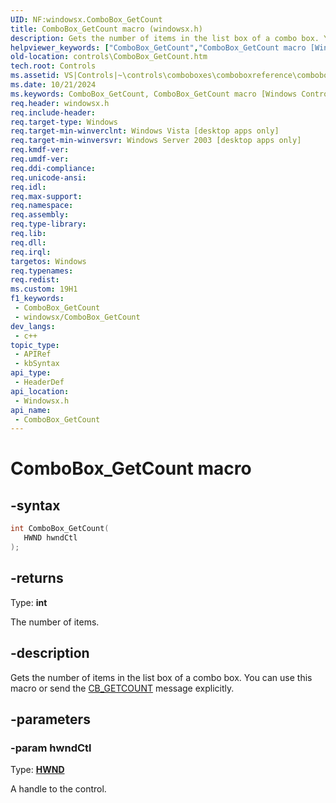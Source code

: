 ```yaml
---
UID: NF:windowsx.ComboBox_GetCount
title: ComboBox_GetCount macro (windowsx.h)
description: Gets the number of items in the list box of a combo box. You can use this macro or send the CB_GETCOUNT message explicitly.
helpviewer_keywords: ["ComboBox_GetCount","ComboBox_GetCount macro [Windows Controls]","_win32_ComboBox_GetCount","_win32_ComboBox_GetCount_cpp","controls.ComboBox_GetCount","controls._win32_ComboBox_GetCount","windowsx/ComboBox_GetCount"]
old-location: controls\ComboBox_GetCount.htm
tech.root: Controls
ms.assetid: VS|Controls|~\controls\comboboxes\comboboxreference\comboboxmacros\combobox_getcount.htm
ms.date: 10/21/2024
ms.keywords: ComboBox_GetCount, ComboBox_GetCount macro [Windows Controls], _win32_ComboBox_GetCount, _win32_ComboBox_GetCount_cpp, controls.ComboBox_GetCount, controls._win32_ComboBox_GetCount, windowsx/ComboBox_GetCount
req.header: windowsx.h
req.include-header: 
req.target-type: Windows
req.target-min-winverclnt: Windows Vista [desktop apps only]
req.target-min-winversvr: Windows Server 2003 [desktop apps only]
req.kmdf-ver: 
req.umdf-ver: 
req.ddi-compliance: 
req.unicode-ansi: 
req.idl: 
req.max-support: 
req.namespace: 
req.assembly: 
req.type-library: 
req.lib: 
req.dll: 
req.irql: 
targetos: Windows
req.typenames: 
req.redist: 
ms.custom: 19H1
f1_keywords:
 - ComboBox_GetCount
 - windowsx/ComboBox_GetCount
dev_langs:
 - c++
topic_type:
 - APIRef
 - kbSyntax
api_type:
 - HeaderDef
api_location:
 - Windowsx.h
api_name:
 - ComboBox_GetCount
---
```


# ComboBox_GetCount macro

## -syntax

```cpp
int ComboBox_GetCount(
   HWND hwndCtl
);
```

## -returns

Type: **int**

The number of items.


## -description

Gets the number of items in the list box of a combo box. You can use this macro or send the <a href="/windows/desktop/Controls/cb-getcount">CB_GETCOUNT</a> message explicitly.

## -parameters

### -param hwndCtl

Type: <b><a href="/windows/desktop/WinProg/windows-data-types">HWND</a></b>

A handle to the control.
